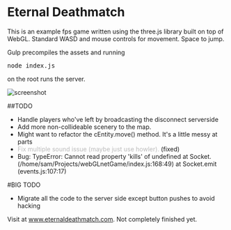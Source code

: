 # Eternal Deathmatch
This is an example fps game written using the three.js library built on top of WebGL. Standard WASD and mouse controls for movement. Space to jump.

Gulp precompiles the assets and running <pre>node index.js</pre> on the root runs the server.

![screenshot](https://github.com/samowen62/webGLnetGame/blob/master/images/game.png)

##TODO
* Handle players who've left by broadcasting the disconnect serverside
* Add more non-collideable scenery to the map.
* Might want to refactor the cEntity.move() method. It's a little messy at parts
* <span style="color:#bbb">Fix multiple sound issue (maybe just use howler).</span> (fixed)
* Bug: 
TypeError: Cannot read property 'kills' of undefined
    at Socket.<anonymous> (/home/sam/Projects/webGLnetGame/index.js:168:49)
    at Socket.emit (events.js:107:17)



#BIG TODO
* Migrate all the code to the server side except button pushes to avoid hacking

Visit at www.eternaldeathmatch.com. Not completely finished yet.
